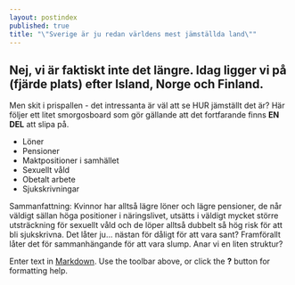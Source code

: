 ```yaml
---
layout: postindex
published: true
title: "\"Sverige är ju redan världens mest jämställda land\""
---
```




## Nej, vi är faktiskt inte det längre. Idag ligger vi på (fjärde plats) efter Island, Norge och Finland.
Men skit i prispallen - det intressanta är väl att se HUR jämställt det är? Här följer ett litet smorgosboard som gör gällande att det fortfarande finns **EN DEL** att slipa på.

- Löner
- Pensioner
- Maktpositioner i samhället
- Sexuellt våld
- Obetalt arbete
- Sjukskrivningar

Sammanfattning: Kvinnor har alltså lägre löner och lägre pensioner, de når väldigt sällan höga positioner i näringslivet, utsätts i väldigt mycket större utsträckning för sexuellt våld och de löper alltså dubbelt så hög risk för att bli sjukskrivna. Det låter ju... nästan för dåligt för att vara sant? Framförallt låter det för sammanhängande för att vara slump. Anar vi en liten struktur?

Enter text in [Markdown](http://daringfireball.net/projects/markdown/). Use the toolbar above, or click the **?** button for formatting help.
